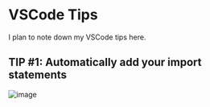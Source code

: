 # VSCode Tips

I plan to note down my VSCode tips here.

## TIP #1: Automatically add your import statements

![image](http://on.ahmda.ws/ndPS/c)